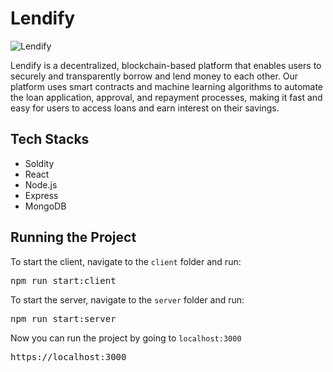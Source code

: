 <h1>Lendify</h1>

<img src="https://api.pikwy.com/web/63bbeae629d0bc1a492ef22b.jpg" alt="Lendify">
<br>
<p>Lendify is a decentralized, blockchain-based platform that enables users to securely and transparently borrow and lend money to each other. Our platform uses smart contracts and machine learning algorithms to automate the loan application, approval, and repayment processes, making it fast and easy for users to access loans and earn interest on their savings.</p>

<h2><b>Tech Stacks</b></h2>
<ul>
  <li>Soldity</li>
  <li>React</li>
  <li>Node.js</li>
  <li>Express</li>
  <li>MongoDB</li>
</ul>

<h2><b>Running the Project</b></h2>
<p>To start the client, navigate to the <code>client</code> folder and run:</p>

<pre>
npm run start:client
</pre>

<p>To start the server, navigate to the <code>server</code> folder and run:</p>

<pre>
npm run start:server
</pre>

<p>Now you can run the project by going to <code>localhost:3000</code></p>

<pre>
https://localhost:3000
</pre>
